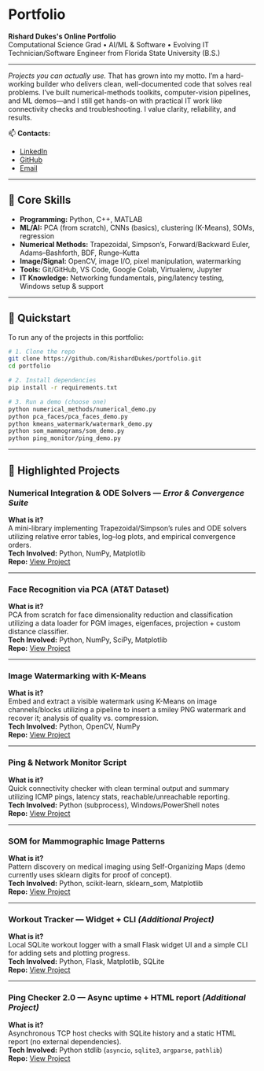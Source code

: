 # Portfolio

**Rishard Dukes's Online Portfolio**  
Computational Science Grad • AI/ML & Software • Evolving IT Technician/Software Engineer from Florida State University (B.S.)

---

*Projects you can actually use.*
That has grown into my motto. I’m a hard-working builder who delivers clean, well-documented code that solves real problems. I’ve built numerical-methods toolkits, computer-vision pipelines, and ML demos—and I still get hands-on with practical IT work like connectivity checks and troubleshooting. I value clarity, reliability, and results.

📫 **Contacts:**  
- [LinkedIn](https://www.linkedin.com/in/rishard-dukes/)  
- [GitHub](https://github.com/RishardDukes)  
- [Email](mailto:scholasticdukes@gmail.com)

---

## 🧰 Core Skills
- **Programming:** Python, C++, MATLAB  
- **ML/AI:** PCA (from scratch), CNNs (basics), clustering (K-Means), SOMs, regression  
- **Numerical Methods:** Trapezoidal, Simpson’s, Forward/Backward Euler, Adams–Bashforth, BDF, Runge–Kutta  
- **Image/Signal:** OpenCV, image I/O, pixel manipulation, watermarking  
- **Tools:** Git/GitHub, VS Code, Google Colab, Virtualenv, Jupyter  
- **IT Knowledge:** Networking fundamentals, ping/latency testing, Windows setup & support  

---

## 🚀 Quickstart

To run any of the projects in this portfolio:

```bash
# 1. Clone the repo
git clone https://github.com/RishardDukes/portfolio.git
cd portfolio

# 2. Install dependencies
pip install -r requirements.txt

# 3. Run a demo (choose one)
python numerical_methods/numerical_demo.py
python pca_faces/pca_faces_demo.py
python kmeans_watermark/watermark_demo.py
python som_mammograms/som_demo.py
python ping_monitor/ping_demo.py
```
---
## 📂 Highlighted Projects

### Numerical Integration & ODE Solvers — *Error & Convergence Suite*
**What is it?**  
A mini-library implementing Trapezoidal/Simpson’s rules and ODE solvers utilizing relative error tables, log–log plots, and empirical convergence orders.  
**Tech Involved:** Python, NumPy, Matplotlib  
**Repo:** [View Project](numerical_methods)

---

### Face Recognition via PCA (AT&T Dataset)
**What is it?**  
PCA from scratch for face dimensionality reduction and classification utilizing a data loader for PGM images, eigenfaces, projection + custom distance classifier.  
**Tech Involved:** Python, NumPy, SciPy, Matplotlib  
**Repo:** [View Project](pca_faces)

---

### Image Watermarking with K-Means
**What is it?**  
Embed and extract a visible watermark using K-Means on image channels/blocks utilizing a pipeline to insert a smiley PNG watermark and recover it; analysis of quality vs. compression.  
**Tech Involved:** Python, OpenCV, NumPy  
**Repo:** [View Project](kmeans_watermark)

---

### Ping & Network Monitor Script
**What is it?**  
Quick connectivity checker with clean terminal output and summary utilizing ICMP pings, latency stats, reachable/unreachable reporting.  
**Tech Involved:** Python (subprocess), Windows/PowerShell notes  
**Repo:** [View Project](ping_monitor)

---

### SOM for Mammographic Image Patterns
**What is it?**  
Pattern discovery on medical imaging using Self-Organizing Maps (demo currently uses sklearn digits for proof of concept).  
**Tech Involved:** Python, scikit-learn, sklearn_som, Matplotlib  
**Repo:** [View Project](som_mammograms)

---

### Workout Tracker — Widget + CLI *(Additional Project)*
**What is it?**  
Local SQLite workout logger with a small Flask widget UI and a simple CLI for adding sets and plotting progress.  
**Tech Involved:** Python, Flask, Matplotlib, SQLite  
**Repo:** [View Project](additional_projects/workout_tracker)

---

### Ping Checker 2.0 — Async uptime + HTML report *(Additional Project)*
**What is it?**  
Asynchronous TCP host checks with SQLite history and a static HTML report (no external dependencies).  
**Tech Involved:** Python stdlib (`asyncio`, `sqlite3`, `argparse`, `pathlib`)  
**Repo:** [View Project](additional_projects/ping_checker_2)

